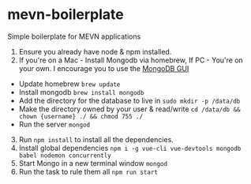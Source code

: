 # mevn-boilerplate

Simple boilerplate for MEVN applications

1. Ensure you already have node & npm installed.
2. If you're on a Mac - Install Mongodb via homebrew, If PC - You're on your own. I encourage you to use the [MongoDB GUI](https://www.mongodb.com/products/compass)

- Update homebrew `brew update`
- Install mongodb `brew install mongodb`
- Add the directory for the database to live in `sudo mkdir -p /data/db`
- Make the directory owned by your user & read/write `cd /data/db && chown {username} ./ && chmod 755 ./`
- Run the server `mongod`

3. Run `npm install` to install all the dependencies.
4. Install global dependencies `npm i -g vue-cli vue-devtools mongodb babel nodemon concurrently`
5. Start Mongo in a new terminal window `mongod`
6. Run the task to rule them all `npm run start`
